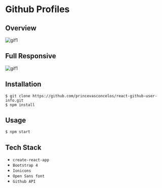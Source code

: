 # Github Profiles

## Overview
![gif1](https://media.giphy.com/media/dIVdHdRDxFWkBT7Ygi/giphy.gif)

## Full Responsive
![gif1](https://media.giphy.com/media/9SIXTEYQr9B8pwMcvf/giphy.gif)

## Installation

```
$ git clone https://github.com/princevasconcelos/react-github-user-info.git
$ npm install
```

## Usage
```
$ npm start
```

## Tech Stack

- `create-react-app` 
- `Bootstrap 4` 
- `Ionicons`
- `Open Sans font`
- `Github API`
